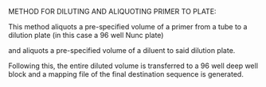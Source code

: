 METHOD FOR DILUTING AND ALIQUOTING PRIMER TO PLATE:

This method aliquots a pre-specified volume of a primer from a tube to a dilution plate (in this case a 96 well Nunc plate)

and aliquots a pre-specified volume of a diluent to said dilution plate.

Following this, the entire diluted volume is transferred to a 96 well deep well block and a mapping file of the final destination sequence is generated.
